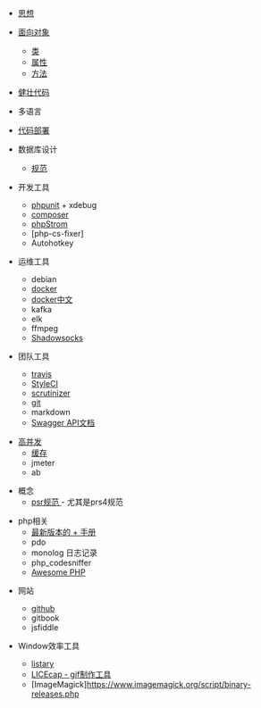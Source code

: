 
* [思想](README.md)

* [面向对象](Object-oriented/README.md)
    + [类](Object-oriented/class.md)
    + [属性](Object-oriented/attribute.md)
    + [方法](Object-oriented/method.md)

+ [健壮代码](RobustCode/README.MD)
 + 多语言
 + [代码部署](deploy/README.md)

+ 数据库设计
    + [规范](Database/README.md)
    
* 开发工具
    + [phpunit](phpunit/readme.md) + xdebug
    + [composer](composer/README.md)
    + [phpStrom](phpStrom/readme.md)
    + [php-cs-fixer]
    + Autohotkey
    
* 运维工具
    + debian
    + [docker](https://store.docker.com)
    + [docker中文](http://www.dockerinfo.net/)
    + kafka
    + elk
    + ffmpeg
    + [Shadowsocks](https://i.ssvpn.me/)

* 团队工具
    + [travis](https://travis-ci.org)
    + [StyleCI](StyleCI/README.md)
    + [scrutinizer](https://scrutinizer-ci.com)
    + [git](git/README.md)
    + markdown
    + [Swagger API文档](http://www.ibm.com/developerworks/cn/web/wa-use-swagger-to-document-and-define-restful-apis/index.html)
+ [高并发](HA/README.MD)
    + [缓存](https://community.qingcloud.com/topic/463/%E7%BC%93%E5%AD%98%E7%A9%BF%E9%80%8F-%E5%B9%B6%E5%8F%91%E5%92%8C%E5%A4%B1%E6%95%88-%E6%9D%A5%E8%87%AA%E4%B8%80%E7%BA%BF%E6%9E%B6%E6%9E%84%E5%B8%88%E7%9A%84%E8%A7%A3%E5%86%B3%E6%96%B9%E6%A1%88)
    + jmeter
    + ab
    
* 概念
    + [psr规范 ](https://github.com/PizzaLiu/PHP-FIG) - 尤其是prs4规范
    
+ php相关
    + [最新版本的 + 手册](php/readme.md)
    + pdo
    + monolog 日志记录
    + php_codesniffer
    + [Awesome PHP](https://github.com/CraryPrimitiveMan/awesome-php-zh_CN)

* 网站
    + [github]((https://github.com))
    + gitbook
    + jsfiddle
    
* Window效率工具
    + [listary](http://www.listary.com/)
    + [LICEcap - gif制作工具](http://www.cockos.com/licecap/)
    + [ImageMagick]https://www.imagemagick.org/script/binary-releases.php